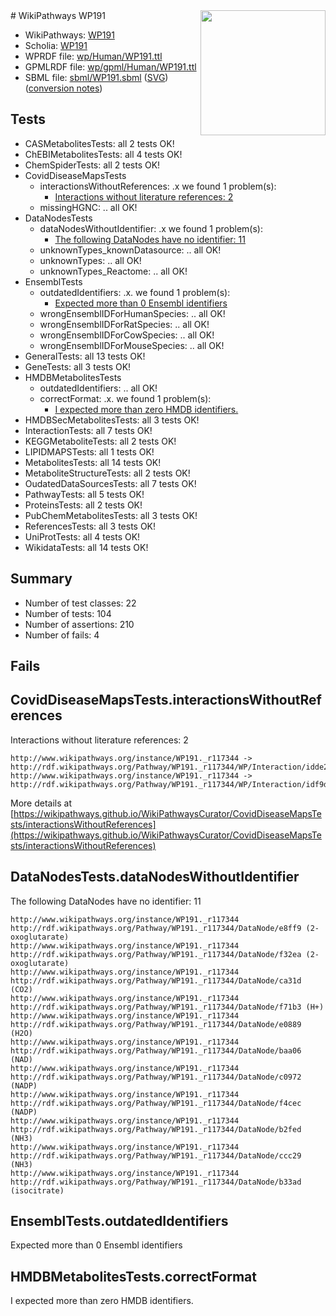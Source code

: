 <img style="float: right; width: 200px" src="../logo.png" />
# WikiPathways WP191

* WikiPathways: [WP191](https://identifiers.org/wikipathways:WP191)
* Scholia: [WP191](https://scholia.toolforge.org/wikipathways/WP191)
* WPRDF file: [wp/Human/WP191.ttl](../wp/Human/WP191.ttl)
* GPMLRDF file: [wp/gpml/Human/WP191.ttl](../wp/gpml/Human/WP191.ttl)
* SBML file: [sbml/WP191.sbml](../sbml/WP191.sbml) ([SVG](../sbml/WP191.svg)) ([conversion notes](../sbml/WP191.txt))

## Tests
* CASMetabolitesTests: all 2 tests OK!
* ChEBIMetabolitesTests: all 4 tests OK!
* ChemSpiderTests: all 2 tests OK!
* CovidDiseaseMapsTests
    * interactionsWithoutReferences: .x we found 1 problem(s):
        * [Interactions without literature references: 2](#2e295930)
    * missingHGNC: .. all OK!
* DataNodesTests
    * dataNodesWithoutIdentifier: .x we found 1 problem(s):
        * [The following DataNodes have no identifier: 11](#8792c491)
    * unknownTypes_knownDatasource: .. all OK!
    * unknownTypes: .. all OK!
    * unknownTypes_Reactome: .. all OK!
* EnsemblTests
    * outdatedIdentifiers: .x. we found 1 problem(s):
        * [Expected more than 0 Ensembl identifiers](#f44398b7)
    * wrongEnsemblIDForHumanSpecies: .. all OK!
    * wrongEnsemblIDForRatSpecies: .. all OK!
    * wrongEnsemblIDForCowSpecies: .. all OK!
    * wrongEnsemblIDForMouseSpecies: .. all OK!
* GeneralTests: all 13 tests OK!
* GeneTests: all 3 tests OK!
* HMDBMetabolitesTests
    * outdatedIdentifiers: .. all OK!
    * correctFormat: .x. we found 1 problem(s):
        * [I expected more than zero HMDB identifiers.](#ad154c1e)
* HMDBSecMetabolitesTests: all 3 tests OK!
* InteractionTests: all 7 tests OK!
* KEGGMetaboliteTests: all 2 tests OK!
* LIPIDMAPSTests: all 1 tests OK!
* MetabolitesTests: all 14 tests OK!
* MetaboliteStructureTests: all 2 tests OK!
* OudatedDataSourcesTests: all 7 tests OK!
* PathwayTests: all 5 tests OK!
* ProteinsTests: all 2 tests OK!
* PubChemMetabolitesTests: all 3 tests OK!
* ReferencesTests: all 3 tests OK!
* UniProtTests: all 4 tests OK!
* WikidataTests: all 14 tests OK!


## Summary

* Number of test classes: 22
* Number of tests: 104
* Number of assertions: 210
* Number of fails: 4

## Fails

<a name="2e295930" />

## CovidDiseaseMapsTests.interactionsWithoutReferences

Interactions without literature references: 2
```
http://www.wikipathways.org/instance/WP191._r117344 -> http://rdf.wikipathways.org/Pathway/WP191._r117344/WP/Interaction/idde23199
http://www.wikipathways.org/instance/WP191._r117344 -> http://rdf.wikipathways.org/Pathway/WP191._r117344/WP/Interaction/idf9d39910
```

More details at [https://wikipathways.github.io/WikiPathwaysCurator/CovidDiseaseMapsTests/interactionsWithoutReferences](https://wikipathways.github.io/WikiPathwaysCurator/CovidDiseaseMapsTests/interactionsWithoutReferences)

<a name="8792c491" />

## DataNodesTests.dataNodesWithoutIdentifier

The following DataNodes have no identifier: 11
```
http://www.wikipathways.org/instance/WP191._r117344 http://rdf.wikipathways.org/Pathway/WP191._r117344/DataNode/e8ff9 (2-oxoglutarate)
http://www.wikipathways.org/instance/WP191._r117344 http://rdf.wikipathways.org/Pathway/WP191._r117344/DataNode/f32ea (2-oxoglutarate)
http://www.wikipathways.org/instance/WP191._r117344 http://rdf.wikipathways.org/Pathway/WP191._r117344/DataNode/ca31d (CO2)
http://www.wikipathways.org/instance/WP191._r117344 http://rdf.wikipathways.org/Pathway/WP191._r117344/DataNode/f71b3 (H+)
http://www.wikipathways.org/instance/WP191._r117344 http://rdf.wikipathways.org/Pathway/WP191._r117344/DataNode/e0889 (H2O)
http://www.wikipathways.org/instance/WP191._r117344 http://rdf.wikipathways.org/Pathway/WP191._r117344/DataNode/baa06 (NAD)
http://www.wikipathways.org/instance/WP191._r117344 http://rdf.wikipathways.org/Pathway/WP191._r117344/DataNode/c0972 (NADP)
http://www.wikipathways.org/instance/WP191._r117344 http://rdf.wikipathways.org/Pathway/WP191._r117344/DataNode/f4cec (NADP)
http://www.wikipathways.org/instance/WP191._r117344 http://rdf.wikipathways.org/Pathway/WP191._r117344/DataNode/b2fed (NH3)
http://www.wikipathways.org/instance/WP191._r117344 http://rdf.wikipathways.org/Pathway/WP191._r117344/DataNode/ccc29 (NH3)
http://www.wikipathways.org/instance/WP191._r117344 http://rdf.wikipathways.org/Pathway/WP191._r117344/DataNode/b33ad (isocitrate)
```

<a name="f44398b7" />

## EnsemblTests.outdatedIdentifiers

Expected more than 0 Ensembl identifiers
<a name="ad154c1e" />

## HMDBMetabolitesTests.correctFormat

I expected more than zero HMDB identifiers.
